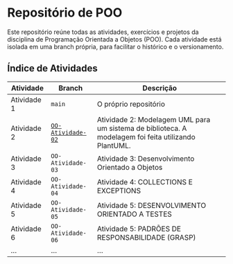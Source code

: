 # Repositório de POO

Este repositório reúne todas as atividades, exercícios e projetos da disciplina de Programação Orientada a Objetos (POO). Cada atividade está isolada em uma branch própria, para facilitar o histórico e o versionamento.

## Índice de Atividades

| Atividade   | Branch               | Descrição                                    |
|-------------|----------------------|----------------------------------------------|
| Atividade 1 | `main`                | O próprio repositório    |
| Atividade 2 | [`OO-Atividade-02`](https://github.com/MarcoM3l0/poo-atividades/tree/OO-Atividade-02)           |  Atividade 2: Modelagem UML para um sistema de biblioteca. A modelagem foi feita utilizando PlantUML.   |
| Atividade 3 | `OO-Atividade-03`           |  Atividade 3: Desenvolvimento Orientado a Objetos  |
| Atividade 4 | `OO-Atividade-04`           |  Atividade 4: COLLECTIONS E EXCEPTIONS   |
| Atividade 5 | `OO-Atividade-05` | Atividade 5: DESENVOLVIMENTO ORIENTADO A TESTES |
| Atividade 6 | `OO-Atividade-06` | Atividade 5: PADRÕES DE RESPONSABILIDADE (GRASP) |
| …           | …                    | …                                            |
